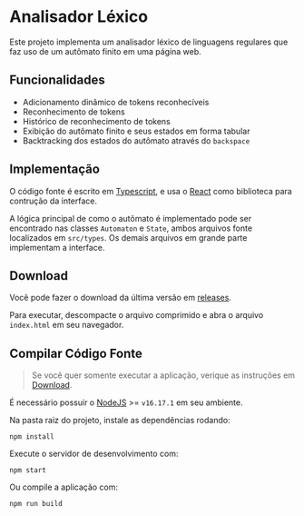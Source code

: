 # Analisador Léxico

Este projeto implementa um analisador léxico de linguagens regulares que faz uso de um autômato finito em uma página web.

## Funcionalidades

- Adicionamento dinâmico de tokens reconhecíveis
- Reconhecimento de tokens
- Histórico de reconhecimento de tokens
- Exibição do autômato finito e seus estados em forma tabular
- Backtracking dos estados do autômato através do `backspace`

## Implementação

O código fonte é escrito em [Typescript](https://www.typescriptlang.org/), e usa o [React](https://reactjs.org/) como biblioteca para contrução da interface.

A lógica principal de como o autômato é implementado pode ser encontrado nas classes `Automaton` e `State`, ambos arquivos fonte localizados em `src/types`. Os demais arquivos em grande parte implementam a interface.

## Download

Você pode fazer o download da última versão em [releases](https://github.com/falabretti/lexical-analyzer/releases).

Para executar, descompacte o arquivo comprimido e abra o arquivo `index.html` em seu navegador.

## Compilar Código Fonte

> Se você quer somente executar a aplicação, verique as instruções em [Download](#download).

É necessário possuir o [NodeJS](https://nodejs.org/en/) >= `v16.17.1` em seu ambiente.

Na pasta raiz do projeto, instale as dependências rodando:
```
npm install
```

Execute o servidor de desenvolvimento com:
```
npm start
```

Ou compile a aplicação com:
```
npm run build
```